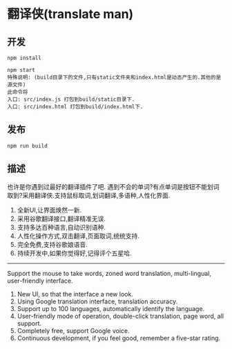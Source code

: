 # 翻译侠(translate man)

## 开发
```shell
npm install

npm start
特殊说明: (build目录下的文件,只有static文件夹和index.html是动态产生的.其他的是源文件)
此命令将
入口: src/index.js 打包到build/static目录下.
入口: src/index.html 打包到build/index.html下.
```

## 发布
```shell
npm run build
```

## 描述
也许是你遇到过最好的翻译插件了吧.
遇到不会的单词?有点单词是按钮不能划词取到?采用翻译侠.支持鼠标取词,划词翻译,多语种,人性化界面.

1. 全新UI,让界面焕然一新.
2. 采用谷歌翻译接口,翻译精准无误.
3. 支持多达百种语言,自动识别语种.
4. 人性化操作方式,双击翻译,页面取词,统统支持.
5. 完全免费,支持谷歌娘语音.
6. 持续开发中,如果你觉得好,记得评个五星哈.

--------------------------------

Support the mouse to take words, zoned word translation, multi-lingual, user-friendly interface.

1. New UI, so that the interface a new look.
2. Using Google translation interface, translation accuracy.
3. Support up to 100 languages, automatically identify the language.
4. User-friendly mode of operation, double-click translation, page word, all support.
5. Completely free, support Google voice.
6. Continuous development, if you feel good, remember a five-star rating.
